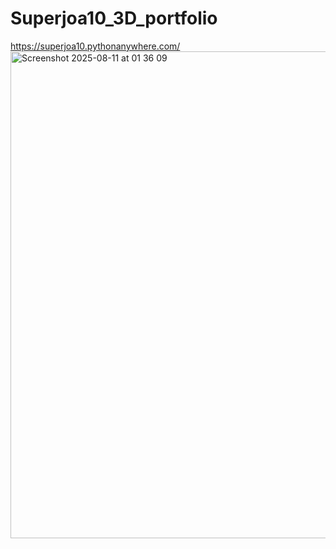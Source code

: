 # Superjoa10_3D_portfolio
https://superjoa10.pythonanywhere.com/
<img width="1234" height="779" alt="Screenshot 2025-08-11 at 01 36 09" src="https://github.com/user-attachments/assets/0220f3be-9b77-4e4b-bf36-183bcda38cf9" />


